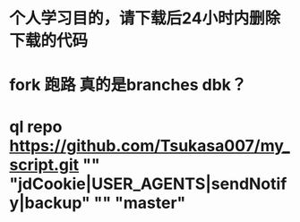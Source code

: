 # 个人学习目的，请下载后24小时内删除下载的代码
# fork  跑路  真的是branches dbk？
# ql repo https://github.com/Tsukasa007/my_script.git "" "jdCookie|USER_AGENTS|sendNotify|backup" "" "master"
